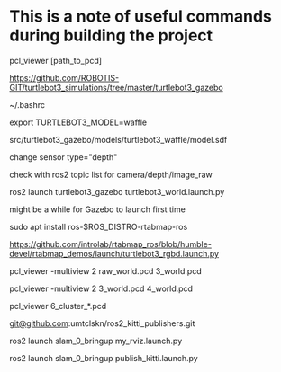 # This is a note of useful commands during building the project
pcl_viewer [path_to_pcd]

https://github.com/ROBOTIS-GIT/turtlebot3_simulations/tree/master/turtlebot3_gazebo

~/.bashrc

export TURTLEBOT3_MODEL=waffle

src/turtlebot3_gazebo/models/turtlebot3_waffle/model.sdf

change sensor type="depth"

check with ros2 topic list for camera/depth/image_raw

ros2 launch turtlebot3_gazebo turtlebot3_world.launch.py 

might be a while for Gazebo to launch first time

sudo apt install ros-$ROS_DISTRO-rtabmap-ros

https://github.com/introlab/rtabmap_ros/blob/humble-devel/rtabmap_demos/launch/turtlebot3_rgbd.launch.py

pcl_viewer -multiview 2 raw_world.pcd 3_world.pcd

pcl_viewer -multiview 2 3_world.pcd 4_world.pcd

pcl_viewer 6_cluster_*.pcd

git@github.com:umtclskn/ros2_kitti_publishers.git

ros2 launch slam_0_bringup my_rviz.launch.py 

ros2 launch slam_0_bringup publish_kitti.launch.py 